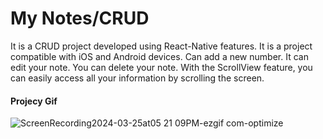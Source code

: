 <h1>My Notes/CRUD</h1>

<p>
  It is a CRUD project developed using React-Native features.
It is a project compatible with iOS and Android devices.
Can add a new number. It can edit your note. You can delete your note. With the ScrollView feature, you can easily access all your information by scrolling the screen.</p>

<h4>Projecy Gif</h4>


![ScreenRecording2024-03-25at05 21 09PM-ezgif com-optimize](https://github.com/nazanyilmaz/NoteApp/assets/147782488/86dba543-d81f-474f-9e95-6f6ae3d6fc40)
